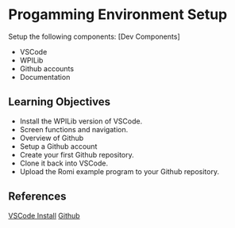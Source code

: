 # Progamming Environment Setup

Setup the following components: 
[Dev Components]

- VSCode
- WPILib
- Github accounts
- Documentation

## Learning Objectives

- Install the WPILib version of VSCode.
- Screen functions and navigation.
- Overview of Github
- Setup a Github account
- Create your first Github repository.
- Clone it back into VSCode.
- Upload the Romi example program to your Github repository.

## References

[VSCode Install](../SoftwareInstall/vscodeSoftware.md)
[Github](../Tools/git.md)